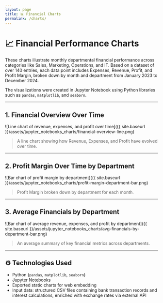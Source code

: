 ```yaml
---
layout: page
title: 📊 Financial Charts
permalink: /charts/
---
```


# 📈 Financial Performance Charts

These charts illustrate monthly departmental financial performance across categories like Sales, Marketing, Operations, and IT. Based on a dataset of over 140 entries, each data point includes Expenses, Revenue, Profit, and Profit Margin, broken down by month and department from January 2023 to December 2024.

The visualizations were created in Jupyter Notebook using Python libraries such as `pandas`, `matplotlib`, and `seaborn`.

---

## 1. Financial Overview Over Time

![Line chart of revenue, expenses, and profit over time]({{ site.baseurl }}/assets/jupyter_notebooks_charts/financial-overview-line.png)

> A line chart showing how Revenue, Expenses, and Profit have evolved over time.

---

## 2. Profit Margin Over Time by Department

![Bar chart of profit margin by department]({{ site.baseurl }}/assets/jupyter_notebooks_charts/profit-margin-department-bar.png)

> Profit Margin broken down by department for each month.

---

## 3. Average Financials by Department

![Bar chart of average revenue, expenses, and profit by department]({{ site.baseurl }}/assets/jupyter_notebooks_charts/avg-financials-by-department-bar.png)

> An average summary of key financial metrics across departments.

---

## ⚙️ Technologies Used

- Python (`pandas`, `matplotlib`, `seaborn`)
- Jupyter Notebooks
- Exported static charts for web embedding
- Input data: structured CSV files containing bank transaction records and interest calculations, enriched with exchange rates via external API

